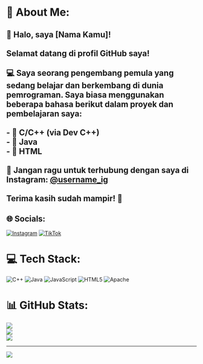 # 💫 About Me:
## 👋 Halo, saya [Nama Kamu]!<br><br>Selamat datang di profil GitHub saya!<br><br>💻 Saya seorang pengembang pemula yang sedang belajar dan berkembang di dunia pemrograman. Saya biasa menggunakan beberapa bahasa berikut dalam proyek dan pembelajaran saya:<br><br>- 🔹 **C/C++** (via Dev C++)<br>- 🔹 **Java**<br>- 🔹 **HTML**<br><br>📱 Jangan ragu untuk terhubung dengan saya di Instagram: [@username_ig](https://instagram.com/username_ig)<br><br>Terima kasih sudah mampir! 🚀<br>


## 🌐 Socials:
[![Instagram](https://img.shields.io/badge/Instagram-%23E4405F.svg?logo=Instagram&logoColor=white)](https://instagram.com/maulakn_) [![TikTok](https://img.shields.io/badge/TikTok-%23000000.svg?logo=TikTok&logoColor=white)](https://tiktok.com/@moladbt_) 

# 💻 Tech Stack:
![C++](https://img.shields.io/badge/c++-%2300599C.svg?style=for-the-badge&logo=c%2B%2B&logoColor=white) ![Java](https://img.shields.io/badge/java-%23ED8B00.svg?style=for-the-badge&logo=openjdk&logoColor=white) ![JavaScript](https://img.shields.io/badge/javascript-%23323330.svg?style=for-the-badge&logo=javascript&logoColor=%23F7DF1E) ![HTML5](https://img.shields.io/badge/html5-%23E34F26.svg?style=for-the-badge&logo=html5&logoColor=white) ![Apache](https://img.shields.io/badge/apache-%23D42029.svg?style=for-the-badge&logo=apache&logoColor=white)
# 📊 GitHub Stats:
![](https://github-readme-stats.vercel.app/api?username=maulafajarina&theme=shadow_blue&hide_border=false&include_all_commits=false&count_private=false)<br/>
![](https://nirzak-streak-stats.vercel.app/?user=maulafajarina&theme=shadow_blue&hide_border=false)<br/>
![](https://github-readme-stats.vercel.app/api/top-langs/?username=maulafajarina&theme=shadow_blue&hide_border=false&include_all_commits=false&count_private=false&layout=compact)

---
[![](https://visitcount.itsvg.in/api?id=maulafajarina&icon=0&color=0)](https://visitcount.itsvg.in)

<!-- Proudly created with GPRM ( https://gprm.itsvg.in ) -->




